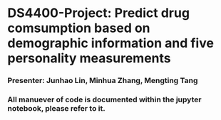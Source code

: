 # DS4400-Project: Predict drug comsumption based on demographic information and five personality measurements
### Presenter: Junhao Lin, Minhua Zhang, Mengting Tang

### All manuever of code is documented within the jupyter notebook, please refer to it.